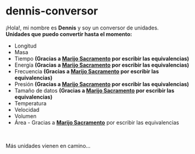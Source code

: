 # dennis-conversor
¡Hola!, mi nombre es <strong>Dennis</strong> y soy un conversor de unidades.<br>
<strong>Unidades que puedo convertir hasta el momento:</strong>
                        <ul class="list-group">
                            <li class="list-group-item list-group-item-success">Longitud</li>
                            <li class="list-group-item list-group-item-success">Masa</li>
                            <li class="list-group-item list-group-item-success">Tiempo <strong>(Gracias a <a href="https://twitter.com/MariJose961128">Marijo Sacramento</a> por escribir las equivalencias)</strong></li>
                            <li class="list-group-item list-group-item-success">Energía <strong>(Gracias a <a href="https://twitter.com/MariJose961128">Marijo Sacramento</a> por escribir las equivalencias)</strong></li>
                            <li class="list-group-item list-group-item-success">Frecuencia <strong>(Gracias a <a href="https://twitter.com/MariJose961128">Marijo Sacramento</a> por escribir las equivalencias)</strong></li>
                            <li class="list-group-item list-group-item-success">Presión <strong>(Gracias a <a href="https://twitter.com/MariJose961128">Marijo Sacramento</a> por escribir las equivalencias)</strong></li>
                            <li class="list-group-item list-group-item-success">Tamaño de datos <strong>(Gracias a <a href="https://twitter.com/MariJose961128">Marijo Sacramento</a> por escribir las equivalencias)</strong></li>
                            <li class="list-group-item list-group-item-success">Temperatura</li>
                                                        <li class="list-group-item list-group-item-success">Velocidad</li>
                                                        <li class="list-group-item list-group-item-success">Volumen</li>
                                                        <li class="list-group-item list-group-item-success">Área - Gracias a <strong><a
                                                                href="https://twitter.com/MariJose961128">Marijo Sacramento</a></strong> por
                                                            escribir las equivalencias
                                                        </li>
                        </ul>
                        <br>
                        <p>Más unidades vienen en camino...</p>
